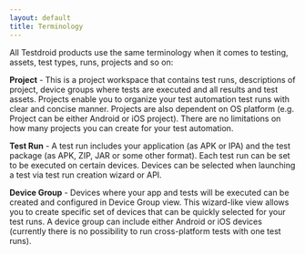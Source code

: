 ```yaml
---
layout: default
title: Terminology
---
```



All Testdroid products use the same terminology when it comes to
testing, assets, test types, runs, projects and so on:

**Project** - This is a project workspace that contains test runs,
descriptions of project, device groups where tests are executed and
all results and test assets. Projects enable you to organize your test
automation test runs with clear and concise manner. Projects are also
dependent on OS platform (e.g. Project can be either Android or iOS
project). There are no limitations on how many projects you can create
for your test automation.

**Test Run** - A test run includes your application (as APK or IPA)
and the test package (as APK, ZIP, JAR or some other format). Each
test run can be set to be executed on certain devices. Devices can be
selected when launching a test via test run creation wizard or API.

**Device Group** - Devices where your app and tests will be executed
can be created and configured in Device Group view. This wizard-like
view allows you to create specific set of devices that can be quickly
selected for your test runs. A device group can include either Android
or iOS devices (currently there is no possibility to run
cross-platform tests with one test runs).
